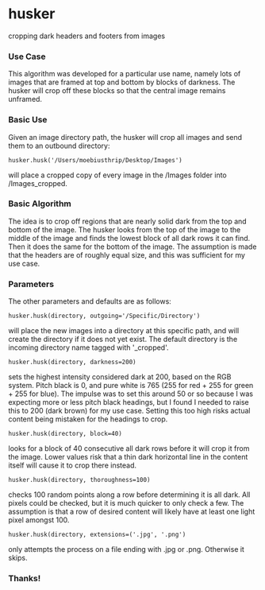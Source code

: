 # husker
cropping dark headers and footers from images

### Use Case
This algorithm was developed for a particular use name, namely lots of images that are framed at top and bottom by blocks of darkness.  The husker will crop off these blocks so that the central image remains unframed.  

### Basic Use
Given an image directory path, the husker will crop all images and send them to an outbound directory:

```husker.husk('/Users/moebiusthrip/Desktop/Images')```

will place a cropped copy of every image in the /Images folder into /Images_cropped.

### Basic Algorithm
The idea is to crop off regions that are nearly solid dark from the top and bottom of the image.  The husker looks from the top of the image to the middle of the image and finds the lowest block of all dark rows it can find.  Then it does the same for the bottom of the image.  The assumption is made that the headers are of roughly equal size, and this was sufficient for my use case.

### Parameters
The other parameters and defaults are as follows:

```husker.husk(directory, outgoing='/Specific/Directory')```

will place the new images into a directory at this specific path, and will create the directory if it does not yet exist.  The default directory is the incoming directory name tagged with '_cropped'.

```husker.husk(directory, darkness=200)```

sets the highest intensity considered dark at 200, based on the RGB system.  Pitch black is 0, and pure white is 765 (255 for red + 255 for green + 255 for blue).  The impulse was to set this around 50 or so because I was expecting more or less pitch black headings, but I found I needed to raise this to 200 (dark brown) for my use case.  Setting this too high risks actual content being mistaken for the headings to crop.

```husker.husk(directory, block=40)```

looks for a block of 40 consecutive all dark rows before it will crop it from the image.  Lower values risk that a thin dark horizontal line in the content itself will cause it to crop there instead.

```husker.husk(directory, thoroughness=100)```

checks 100 random points along a row before determining it is all dark.  All pixels could be checked, but it is much quicker to only check a few.  The assumption is that a row of desired content will likely have at least one light pixel amongst 100.

```husker.husk(directory, extensions=('.jpg', '.png')```

only attempts the process on a file ending with .jpg or .png.  Otherwise it skips.

### Thanks!

